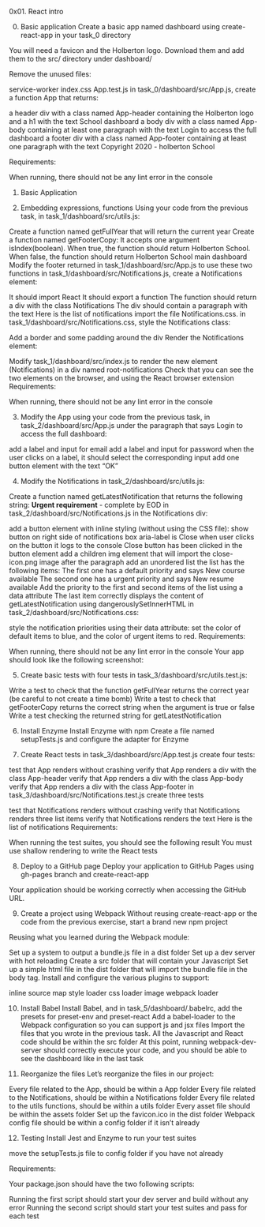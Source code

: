 0x01. React intro

0. Basic application
Create a basic app named dashboard using create-react-app in your task_0 directory

You will need a favicon and the Holberton logo. Download them and add them to the src/ directory under dashboard/

Remove the unused files:

service-worker
index.css
App.test.js
in task_0/dashboard/src/App.js, create a function App that returns:

a header div with a class named App-header containing the Holberton logo and a h1 with the text School dashboard
a body div with a class named App-body containing at least one paragraph with the text Login to access the full dashboard
a footer div with a class named App-footer containing at least one paragraph with the text Copyright 2020 - holberton School

Requirements:

When running, there should not be any lint error in the console

1. Basic Application

2. Embedding expressions, functions
Using your code from the previous task, in task_1/dashboard/src/utils.js:

Create a function named getFullYear that will return the current year
Create a function named getFooterCopy:
It accepts one argument isIndex(boolean). When true, the function should return Holberton School. When false, the function should return Holberton School main dashboard
Modify the footer returned in task_1/dashboard/src/App.js to use these two functions
in task_1/dashboard/src/Notifications.js, create a Notifications element:

It should import React
It should export a function
The function should return a div with the class Notifications
The div should contain a paragraph with the text Here is the list of notifications
import the file Notifications.css.
in task_1/dashboard/src/Notifications.css, style the Notifications class:

Add a border and some padding around the div
Render the Notifications element:

Modify task_1/dashboard/src/index.js to render the new element (Notifications) in a div named root-notifications
Check that you can see the two elements on the browser, and using the React browser extension
Requirements:

When running, there should not be any lint error in the console

3. Modify the App
using your code from the previous task, in task_2/dashboard/src/App.js under the paragraph that says Login to access the full dashboard:

add a label and input for email
add a label and input for password
when the user clicks on a label, it should select the corresponding input
add one button element with the text “OK”

4. Modify the Notifications
in task_2/dashboard/src/utils.js:

Create a function named getLatestNotification that returns the following string: <strong>Urgent requirement</strong> - complete by EOD
in task_2/dashboard/src/Notifications.js in the Notifications div:

add a button element with inline styling (without using the CSS file):
show button on right side of notifications box
aria-label is Close
when user clicks on the button it logs to the console Close button has been clicked
in the button element add a children img element that will import the close-icon.png image
after the paragraph add an unordered list
the list has the following items:
The first one has a default priority and says New course available
The second one has a urgent priority and says New resume available
Add the priority to the first and second items of the list using a data attribute
The last item correctly displays the content of getLatestNotification using dangerouslySetInnerHTML
in task_2/dashboard/src/Notifications.css:

style the notification priorities using their data attribute: set the color of default items to blue, and the color of urgent items to red.
Requirements:

When running, there should not be any lint error in the console
Your app should look like the following screenshot:

5. Create basic tests with four tests
in task_3/dashboard/src/utils.test.js:

Write a test to check that the function getFullYear returns the correct year (be careful to not create a time bomb)
Write a test to check that getFooterCopy returns the correct string when the argument is true or false
Write a test checking the returned string for getLatestNotification

6. Install Enzyme
Install Enzyme with npm
Create a file named setupTests.js and configure the adapter for Enzyme

7. Create React tests
in task_3/dashboard/src/App.test.js create four tests:

test that App renders without crashing
verify that App renders a div with the class App-header
verify that App renders a div with the class App-body
verify that App renders a div with the class App-footer
in task_3/dashboard/src/Notifications.test.js create three tests

test that Notifications renders without crashing
verify that Notifications renders three list items
verify that Notifications renders the text Here is the list of notifications
Requirements:

When running the test suites, you should see the following result
You must use shallow rendering to write the React tests

8. Deploy to a GitHub page
Deploy your application to GitHub Pages using gh-pages branch and create-react-app

Your application should be working correctly when accessing the GitHub URL.

9. Create a project using Webpack
Without reusing create-react-app or the code from the previous exercise, start a brand new npm project

Reusing what you learned during the Webpack module:

Set up a system to output a bundle.js file in a dist folder
Set up a dev server with hot reloading
Create a src folder that will contain your Javascript
Set up a simple html file in the dist folder that will import the bundle file in the body tag.
Install and configure the various plugins to support:

inline source map
style loader
css loader
image webpack loader

10. Install Babel
Install Babel, and in task_5/dashboard/.babelrc, add the presets for preset-env and preset-react
Add a babel-loader to the Webpack configuration so you can support js and jsx files
Import the files that you wrote in the previous task. All the Javascript and React code should be within the src folder
At this point, running webpack-dev-server should correctly execute your code, and you should be able to see the dashboard like in the last task

11. Reorganize the files
Let’s reorganize the files in our project:

Every file related to the App, should be within a App folder
Every file related to the Notifications, should be within a Notifications folder
Every file related to the utils functions, should be within a utils folder
Every asset file should be within the assets folder
Set up the favicon.ico in the dist folder
Webpack config file should be within a config folder if it isn’t already

12. Testing
Install Jest and Enzyme to run your test suites

move the setupTests.js file to config folder if you have not already

Requirements:

Your package.json should have the two following scripts:

Running the first script should start your dev server and build without any error
Running the second script should start your test suites and pass for each test
